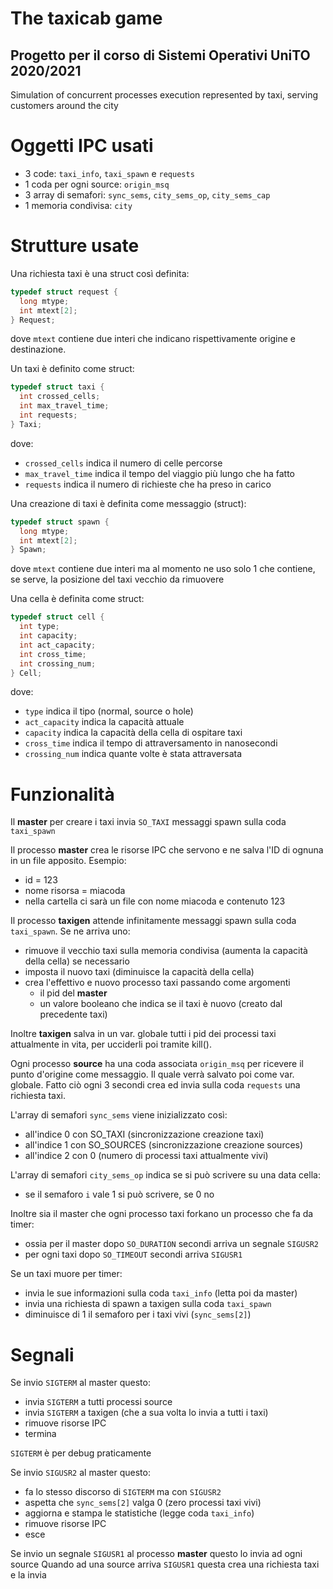 # The taxicab game
## Progetto per il corso di Sistemi Operativi UniTO 2020/2021
Simulation of concurrent processes execution represented by taxi, serving customers around the city

# Oggetti IPC usati

- 3 code: `taxi_info`, `taxi_spawn` e `requests`
- 1 coda per ogni source: `origin_msq`
- 3 array di semafori: `sync_sems`, `city_sems_op`, `city_sems_cap`
- 1 memoria condivisa: `city`

# Strutture usate
Una richiesta taxi è una struct così definita:
```c
typedef struct request {
  long mtype;
  int mtext[2];
} Request;
```
dove `mtext` contiene due interi che indicano rispettivamente origine e destinazione.

Un taxi è definito come struct:
```c
typedef struct taxi {
  int crossed_cells;
  int max_travel_time;
  int requests;
} Taxi;
```
dove:
- `crossed_cells` indica il numero di celle percorse
- `max_travel_time` indica il tempo del viaggio più lungo che ha fatto
- `requests` indica il numero di richieste che ha preso in carico

Una creazione di taxi è definita come messaggio (struct):
```c
typedef struct spawn {
  long mtype;
  int mtext[2];
} Spawn;
```
dove `mtext` contiene due interi ma al momento ne uso solo 1 che contiene, se serve, la posizione del taxi vecchio da rimuovere

Una cella è definita come struct:
```c
typedef struct cell {
  int type;
  int capacity;
  int act_capacity;
  int cross_time;
  int crossing_num;
} Cell;
```
dove:
- `type` indica il tipo (normal, source o hole)
- `act_capacity` indica la capacità attuale
- `capacity` indica la capacità della cella di ospitare taxi
- `cross_time` indica il tempo di attraversamento in nanosecondi
- `crossing_num` indica quante volte è stata attraversata

# Funzionalità
Il **master** per creare i taxi invia `SO_TAXI` messaggi spawn sulla coda `taxi_spawn`

Il processo **master** crea le risorse IPC che servono e ne salva l'ID di ognuna in un file apposito. Esempio:
- id = 123
- nome risorsa = miacoda
- nella cartella ci sarà un file con nome miacoda e contenuto 123

Il processo **taxigen** attende infinitamente messaggi spawn sulla coda `taxi_spawn`. Se ne arriva uno:
- rimuove il vecchio taxi sulla memoria condivisa (aumenta la capacità della cella) se necessario
- imposta il nuovo taxi (diminuisce la capacità della cella)
- crea l'effettivo e nuovo processo taxi passando come argomenti
  - il pid del **master**
  - un valore booleano che indica se il taxi è nuovo (creato dal precedente taxi)
  
Inoltre **taxigen** salva in un var. globale tutti i pid dei processi taxi attualmente in vita, per ucciderli poi tramite kill().

Ogni processo **source** ha una coda associata `origin_msq` per ricevere il punto d'origine come messaggio. Il quale verrà salvato poi come var. globale. Fatto ciò ogni 3 secondi crea ed invia sulla coda `requests` una richiesta taxi.

L'array di semafori `sync_sems` viene inizializzato così:
- all'indice 0 con SO_TAXI (sincronizzazione creazione taxi)
- all'indice 1 con SO_SOURCES (sincronizzazione creazione sources)
- all'indice 2 con 0 (numero di processi taxi attualmente vivi)

L'array di semafori `city_sems_op` indica se si può scrivere su una data cella:
- se il semaforo `i` vale 1 si può scrivere, se 0 no

Inoltre sia il master che ogni processo taxi forkano un processo che fa da timer:
- ossia per il master dopo `SO_DURATION` secondi arriva un segnale `SIGUSR2`
- per ogni taxi dopo `SO_TIMEOUT` secondi arriva `SIGUSR1`

Se un taxi muore per timer:
- invia le sue informazioni sulla coda `taxi_info` (letta poi da master)
- invia una richiesta di spawn a taxigen sulla coda `taxi_spawn`
- diminuisce di 1 il semaforo per i taxi vivi (`sync_sems[2]`)

# Segnali

Se invio `SIGTERM` al master questo:
- invia `SIGTERM` a tutti processi source
- invia `SIGTERM` a taxigen (che a sua volta lo invia a tutti i taxi)
- rimuove risorse IPC
- termina
  
`SIGTERM` è per debug praticamente

Se invio `SIGUSR2` al master questo:
- fa lo stesso discorso di `SIGTERM` ma con `SIGUSR2`
- aspetta che `sync_sems[2]` valga 0 (zero processi taxi vivi)
- aggiorna e stampa le statistiche (legge coda `taxi_info`)
- rimuove risorse IPC
- esce

Se invio un segnale `SIGUSR1` al processo **master** questo lo invia ad ogni source
Quando ad una source arriva `SIGUSR1` questa crea una richiesta taxi e la invia

